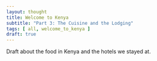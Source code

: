 ```yaml
---
layout: thought
title: Welcome to Kenya
subtitle: "Part 3: The Cuisine and the Lodging"
tags: [ all, welcome_to_kenya ]
draft: true
---
```


Draft about the food in Kenya and the hotels we stayed at.
